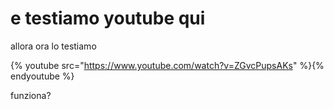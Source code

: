 # e testiamo youtube qui

allora ora lo testiamo

<!-- markdownlint-disable MD034 -->
{% youtube src="https://www.youtube.com/watch?v=ZGvcPupsAKs" %}{% endyoutube %}
<!-- markdownlint-enable MD034 -->

funziona?

